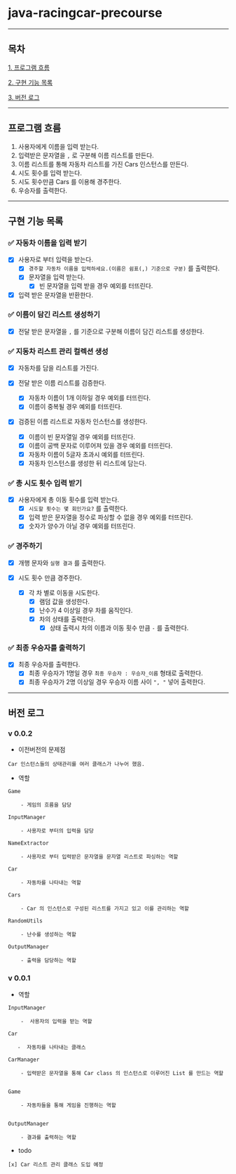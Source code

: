 # java-racingcar-precourse

---

## 목차

[1. 프로그램 흐름](#프로그램-흐름)

[2. 구현 기능 목록](#구현-기능-목록)

[3. 버전 로그](#버전-로그)

---

## 프로그램 흐름

1. 사용자에게 이름을 입력 받는다.
2. 입력받은 문자열을 `,` 로 구분해 이름 리스트를 만든다.
3. 이름 리스트를 통해 자동차 리스트를 가진 Cars 인스턴스를 만든다.
4. 시도 횟수를 입력 받는다.
5. 시도 횟수만큼 Cars 를 이용해 경주한다.
6. 우승자를 출력한다.

---

## 구현 기능 목록

### ✅ 자동차 이름을 입력 받기

- [x] 사용자로 부터 입력을 받는다.
    - [x] `경주할 자동차 이름을 입력하세요.(이름은 쉼표(,) 기준으로 구분)` 를 출력한다.
    - [x] 문자열을 입력 받는다.
        - [x] 빈 문자열을 입력 받을 경우 예외를 터뜨린다.

- [x] 입력 받은 문자열을 반환한다.

### ✅ 이름이 담긴 리스트 생성하기

- [x] 전달 받은 문자열을 `,` 를 기준으로 구분해 이름이 담긴 리스트를 생성한다.

### ✅ 지동차 리스트 관리 컬렉션 생성

- [x] 자동차를 담을 리스트를 가진다.

- [x] 전달 받은 이름 리스트를 검증한다.
    - [x] 자동차 이름이 1개 이하일 경우 예외를 터뜨린다.
    - [x] 이름이 중복될 경우 예외를 터뜨린다.

- [x] 검증된 이름 리스트로 자동차 인스턴스를 생성한다.
    - [x] 이름이 빈 문자열일 경우 예외를 터뜨린다.
    - [x] 이름이 공백 문자로 이루어져 있을 경우 예외를 터뜨린다.
    - [x] 자동차 이름이 5글자 초과시 예외를 터뜨린다.
    - [x] 자동차 인스턴스를 생성한 뒤 리스트에 담는다.

### ✅ 총 시도 횟수 입력 받기

- [x] 사용자에게 총 이동 횟수를 입력 받는다.
    - [x] `시도할 횟수는 몇 회인가요?` 를 출력한다.
    - [x] 입력 받은 문자열을 정수로 파싱할 수 없을 경우 예외를 터뜨린다.
    - [x] 숫자가 양수가 아닐 경우 예외를 터뜨린다.

### ✅ 경주하기

- [x] 개행 문자와 `실행 결과` 를 출력한다.

- [x] 시도 횟수 만큼 경주한다.
    - [x] 각 차 별로 이동을 시도한다.
        - [x] 램덤 값을 생성한다.
        - [x] 난수가 4 이상일 경우 차를 움직인다.
        - [x] 차의 상태를 출력한다.
            - [x] 상태 출력시 차의 이름과 이동 횟수 만큼 `-` 를 출력한다.

### ✅ 최종 우승자를 출력하기

- [x] 최종 우승자를 출력한다.
    - [x] 최종 우승자가 1명일 경우 `최종 우승자 : 우승자_이름` 형태로 출력한다.
    - [x] 최종 우승자가 2명 이상일 경우 우승자 이름 사이 `", "` 넣어 출력한다.

---

## 버전 로그

### v 0.0.2

- 이전버전의 문제점

```text
Car 인스턴스들의 상태관리를 여러 클래스가 나누어 했음.
```

- 역할

```text
Game

    - 게임의 흐름을 담당
    
InputManager

    - 사용자로 부터의 입력을 담당
    
NameExtractor

    - 사용자로 부터 입력받은 문자열을 문자열 리스트로 파싱하는 역할
    
Car

    - 자동차를 나타내는 역할
    
Cars

    - Car 의 인스턴스로 구성된 리스트를 가지고 있고 이를 관리하는 역할
    
RandomUtils

    - 난수를 생성하는 역할
    
OutputManager

    - 출력을 담당하는 역할
```

### v 0.0.1

- 역할

```text
InputManager

    -  사용자의 입력을 받는 역할

Car
   
   -  자동차를 나타내는 클래스

CarManager

    - 입력받은 문자열을 통해 Car class 의 인스턴스로 이루어진 List 를 만드는 역할


Game

    - 자동차들을 통해 게임을 진행하는 역할
    
    
OutputManager

    - 결과를 출력하는 역할
```

- todo

```text
[x] Car 리스트 관리 클래스 도입 예정
```